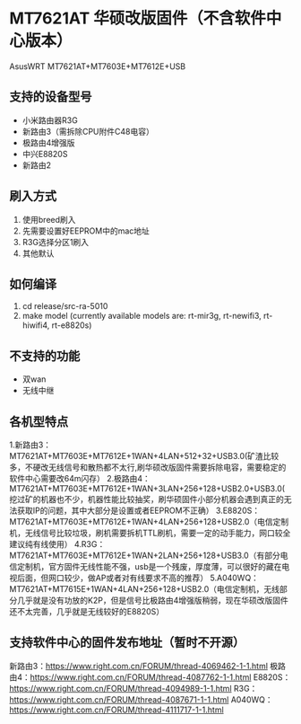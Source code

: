 # MT7621AT 华硕改版固件（不含软件中心版本）
AsusWRT MT7621AT+MT7603E+MT7612E+USB

## 支持的设备型号
- 小米路由器R3G
- 新路由3（需拆除CPU附件C48电容）
- 极路由4增强版
- 中兴E8820S
- 新路由2

## 刷入方式
1. 使用breed刷入
2. 先需要设置好EEPROM中的mac地址
3. R3G选择分区1刷入
4. 其他默认

## 如何编译
1. cd release/src-ra-5010
2. make model (currently available models are: rt-mir3g, rt-newifi3, rt-hiwifi4, rt-e8820s)

## 不支持的功能
- 双wan
- 无线中继

## 各机型特点
1.新路由3：MT7621AT+MT7603E+MT7612E+1WAN+4LAN+512+32+USB3.0(矿渣比较多，不硬改无线信号和散热都不太行,刷华硕改版固件需要拆除电容，需要稳定的软件中心需要改64m闪存）
2.极路由4：MT7621AT+MT7603E+MT7612E+1WAN+3LAN+256+128+USB2.0+USB3.0(挖过矿的机器也不少，机器性能比较抽奖，刷华硕固件小部分机器会遇到真正的无法获取IP的问题，其中大部分是设置或者EEPROM不正确）
3.E8820S：MT7621AT+MT7603E+MT7612E+1WAN+4LAN+256+128+USB2.0（电信定制机，无线信号比较垃圾，刷机需要拆机TTL刷机，需要一定的动手能力，网口较全建议纯有线使用）
4.R3G：MT7621AT+MT7603E+MT7612E+1WAN+2LAN+256+128+USB3.0（有部分电信定制机，官方固件无线性能不强，usb是一个残废，厚度薄，可以很好的藏在电视后面，但网口较少，做AP或者对有线要求不高的推荐）
5.A040WQ：MT7621AT+MT7615E+1WAN+4LAN+256+128+USB2.0（电信定制机，无线部分几乎就是没有功放的K2P，但是信号比极路由4增强版稍弱，现在华硕改版固件还不太完善，几乎就是无线较好的E8820S）

## 支持软件中心的固件发布地址（暂时不开源）
新路由3：https://www.right.com.cn/FORUM/thread-4069462-1-1.html
极路由4：https://www.right.com.cn/FORUM/thread-4087762-1-1.html
E8820S：https://www.right.com.cn/FORUM/thread-4094989-1-1.html
R3G：https://www.right.com.cn/FORUM/thread-4087671-1-1.html
A040WQ：https://www.right.com.cn/FORUM/thread-4111717-1-1.html